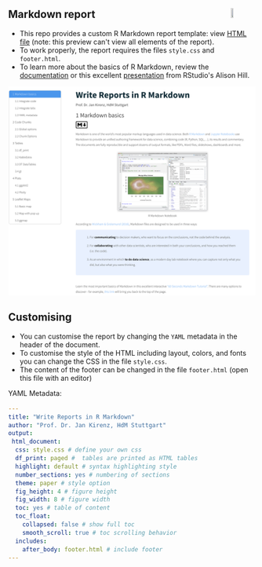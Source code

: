 ## Markdown report <img src="https://bookdown.org/yihui/rmarkdown/images/hex-rmarkdown.png" align="right" width="10%" height="10%" />

- This repo provides a custom R Markdown report template: view [HTML file](https://htmlpreview.github.io/?https://github.com/kirenz/markdown-report/blob/master/markdown-report.html) (note: this preview can't view all elements of the report). 
- To work properly, the report requires the files `style.css` and `footer.html`. 
- To learn more about the basics of R Markdown, review the [documentation](https://rmarkdown.rstudio.com) or this excellent [presentation](https://drive.google.com/file/d/1mD6qQlUft2g5oc3SGVuOUGHpE3FtStkr/view) from RStudio's Alison Hill.


![](https://github.com/kirenz/markdown-report/blob/master/screenshot.png)

## Customising

- You can customise the report by changing the `YAML` metadata in the header of the document. 
- To customise the style of the HTML including layout, colors, and fonts you can change the CSS in the file `style.css`. 
- The content of the footer can be changed in the file `footer.html` (open this file with an editor) 

YAML Metadata:

``` yaml
---
title: "Write Reports in R Markdown"
author: "Prof. Dr. Jan Kirenz, HdM Stuttgart"
output:
 html_document: 
  css: style.css # define your own css
  df_print: paged #  tables are printed as HTML tables 
  highlight: default # syntax highlighting style 
  number_sections: yes # numbering of sections
  theme: paper # style option
  fig_height: 4 # figure height
  fig_width: 8 # figure width
  toc: yes # table of content
  toc_float: 
    collapsed: false # show full toc
    smooth_scroll: true # toc scrolling behavior
  includes:
    after_body: footer.html # include footer
---
```

